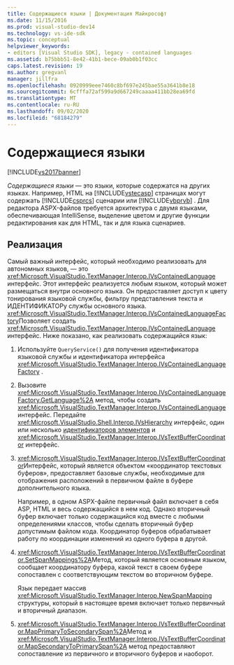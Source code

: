 ```yaml
---
title: Содержащиеся языки | Документация Майкрософт
ms.date: 11/15/2016
ms.prod: visual-studio-dev14
ms.technology: vs-ide-sdk
ms.topic: conceptual
helpviewer_keywords:
- editors [Visual Studio SDK], legacy - contained languages
ms.assetid: b75bbb51-8e42-41b1-bece-09ab0b1f03cc
caps.latest.revision: 19
ms.author: gregvanl
manager: jillfra
ms.openlocfilehash: 0920999eee7460c8bf697e245bae55a3641b8e18
ms.sourcegitcommit: 6cfffa72af599a9d667249caaaa411bb28ea69fd
ms.translationtype: MT
ms.contentlocale: ru-RU
ms.lasthandoff: 09/02/2020
ms.locfileid: "68184279"
---
```

# <a name="contained-languages"></a>Содержащиеся языки
[!INCLUDE[vs2017banner](../includes/vs2017banner.md)] 

*Содержащиеся языки* — это языки, которые содержатся на других языках. Например, HTML на [!INCLUDE[vstecasp](../includes/vstecasp-md.md)] страницах могут содержать [!INCLUDE[csprcs](../includes/csprcs-md.md)] сценарии или [!INCLUDE[vbprvb](../includes/vbprvb-md.md)] . Для редактора ASPX-файлов требуется архитектура с двумя языками, обеспечивающая IntelliSense, выделение цветом и другие функции редактирования как для HTML, так и для языка сценариев.  
  
## <a name="implementation"></a>Реализация  
 Самый важный интерфейс, который необходимо реализовать для автономных языков, — это <xref:Microsoft.VisualStudio.TextManager.Interop.IVsContainedLanguage> интерфейс. Этот интерфейс реализуется любым языком, который может размещаться внутри основного языка. Он предоставляет доступ к цвету тонирования языковой службы, фильтру представления текста и ИДЕНТИФИКАТОРу службы основного языка. <xref:Microsoft.VisualStudio.TextManager.Interop.IVsContainedLanguageFactory>Позволяет создать <xref:Microsoft.VisualStudio.TextManager.Interop.IVsContainedLanguage> интерфейс. Ниже показано, как реализовать содержащийся язык:  
  
1. Используйте `QueryService()` для получения идентификатора языковой службы и идентификатора интерфейса <xref:Microsoft.VisualStudio.TextManager.Interop.IVsContainedLanguageFactory> .  
  
2. Вызовите <xref:Microsoft.VisualStudio.TextManager.Interop.IVsContainedLanguageFactory.GetLanguage%2A> метод, чтобы создать <xref:Microsoft.VisualStudio.TextManager.Interop.IVsContainedLanguage> интерфейс. Передайте <xref:Microsoft.VisualStudio.Shell.Interop.IVsHierarchy> интерфейс, один или несколько [идентификаторов элементов](<xref:Microsoft.VisualStudio.VSConstants.VSITEMID>) и <xref:Microsoft.VisualStudio.TextManager.Interop.IVsTextBufferCoordinator> интерфейс.  
  
3. <xref:Microsoft.VisualStudio.TextManager.Interop.IVsTextBufferCoordinator>Интерфейс, который является объектом «координатор текстовых буферов», предоставляет базовые службы, необходимые для отображения расположений в первичном файле в буфере дополнительного языка.  
  
     Например, в одном ASPX-файле первичный файл включает в себя ASP, HTML и весь содержащийся в нем код. Однако вторичный буфер включает только содержащийся код вместе с любыми определениями классов, чтобы сделать вторичный буфер допустимым файлом кода. Координатор буферов обрабатывает работу по координации изменений из одного буфера в другой.  
  
4. <xref:Microsoft.VisualStudio.TextManager.Interop.IVsTextBufferCoordinator.SetSpanMappings%2A>Метод, который является основным языком, сообщает координатору буфера, какой текст в своем буфере сопоставлен с соответствующим текстом во вторичном буфере.  
  
     Язык передает массив <xref:Microsoft.VisualStudio.TextManager.Interop.NewSpanMapping> структуры, который в настоящее время включает только первичный и вторичный диапазон.  
  
5. <xref:Microsoft.VisualStudio.TextManager.Interop.IVsTextBufferCoordinator.MapPrimaryToSecondarySpan%2A>Метод и <xref:Microsoft.VisualStudio.TextManager.Interop.IVsTextBufferCoordinator.MapSecondaryToPrimarySpan%2A> метод предоставляют сопоставление из первичного и вторичного буферов и наоборот.
